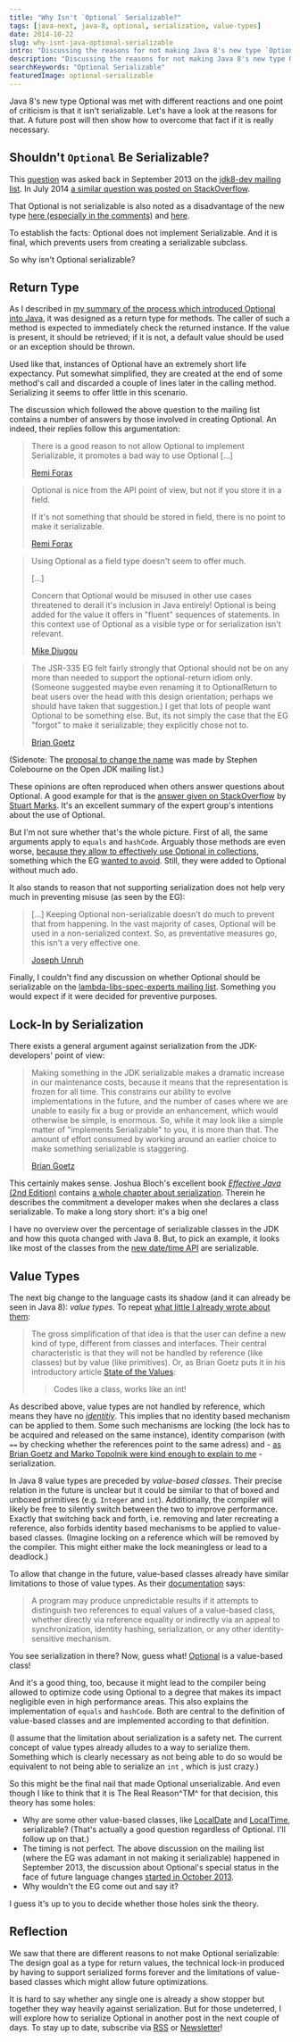 ```yaml
---
title: "Why Isn't `Optional` Serializable?"
tags: [java-next, java-8, optional, serialization, value-types]
date: 2014-10-22
slug: why-isnt-java-optional-serializable
intro: "Discussing the reasons for not making Java 8's new type `Optional` serializable."
description: "Discussing the reasons for not making Java 8's new type Optional serializable."
searchKeywords: "Optional Serializable"
featuredImage: optional-serializable
---
```


Java 8's new type Optional was met with different reactions and one point of criticism is that it isn't serializable.
Let's have a look at the reasons for that.
A future post will then show how to overcome that fact if it is really necessary.

## Shouldn't `Optional` Be Serializable?

This [question](http://mail.openjdk.java.net/pipermail/jdk8-dev/2013-September/003186.html) was asked back in September 2013 on the [jdk8-dev mailing list](http://mail.openjdk.java.net/pipermail/jdk8-dev/).
In July 2014 [a similar question was posted on StackOverflow](http://stackoverflow.com/q/24547673).

That Optional is not serializable is also noted as a disadvantage of the new type [here (especially in the comments)](http://java.dzone.com/articles/java-8-optional-whats-point) and [here](http://blog.jooq.org/2014/03/28/java-8-friday-optional-will-remain-an-option-in-java/).

To establish the facts: Optional does not implement Serializable.
And it is final, which prevents users from creating a serializable subclass.

So why isn't Optional serializable?

## Return Type

As I described in [my summary of the process which introduced Optional into Java](design-java-optional), it was designed as a return type for methods.
The caller of such a method is expected to immediately check the returned instance.
If the value is present, it should be retrieved; if it is not, a default value should be used or an exception should be thrown.

Used like that, instances of Optional have an extremely short life expectancy.
Put somewhat simplified, they are created at the end of some method's call and discarded a couple of lines later in the calling method.
Serializing it seems to offer little in this scenario.

The discussion which followed the above question to the mailing list contains a number of answers by those involved in creating Optional.
An indeed, their replies follow this argumentation:

> There is a good reason to not allow Optional to implement Serializable, it promotes a bad way to use Optional \[...\]
>
> [Remi Forax](http://mail.openjdk.java.net/pipermail/jdk8-dev/2013-September/003199.html)

> Optional is nice from the API point of view, but not if you store it in a field.
>
> If it's not something that should be stored in field, there is no point to make it serializable.
>
> [Remi Forax](http://mail.openjdk.java.net/pipermail/jdk8-dev/2013-September/003203.html)

> Using Optional as a field type doesn't seem to offer much.
>
> \[...\]
>
> Concern that Optional would be misused in other use cases threatened to derail it's inclusion in Java entirely!
> Optional is being added for the value it offers in "fluent" sequences of statements.
> In this context use of Optional as a visible type or for serialization isn't relevant.
>
> [Mike Diugou](http://mail.openjdk.java.net/pipermail/jdk8-dev/2013-September/003273.html)

> The JSR-335 EG felt fairly strongly that Optional should not be on any more than needed to support the optional-return idiom only.
> (Someone suggested maybe even renaming it to OptionalReturn to beat users over the head with this design orientation; perhaps we should have taken that suggestion.) I get that lots of people want Optional to be something else.
> But, its not simply the case that the EG "forgot" to make it serializable; they explicitly chose not to.
>
> [Brian Goetz](http://mail.openjdk.java.net/pipermail/jdk8-dev/2013-September/003274.html)

(Sidenote: The [proposal to change the name](http://mail.openjdk.java.net/pipermail/lambda-dev/2013-June/010024.html) was made by Stephen Colebourne on the Open JDK mailing list.)

These opinions are often reproduced when others answer questions about Optional.
A good example for that is the [answer given on StackOverflow](http://stackoverflow.com/a/24564612) by [Stuart Marks](http://stackoverflow.com/users/1441122/stuart-marks).
It's an excellent summary of the expert group's intentions about the use of Optional.

But I'm not sure whether that's the whole picture.
First of all, the same arguments apply to `equals` and `hashCode`.
Arguably those methods are even worse, [because they allow to effectively use Optional in collections](http://mail.openjdk.java.net/pipermail/lambda-libs-spec-experts/2013-January/001044.html), something which the EG [wanted to avoid](http://mail.openjdk.java.net/pipermail/lambda-libs-spec-experts/2013-February/001409.html).
Still, they were added to Optional without much ado.

It also stands to reason that not supporting serialization does not help very much in preventing misuse (as seen by the EG):

> \[...\] Keeping Optional non-serializable doesn't do much to prevent that from happening.
> In the vast majority of cases, Optional will be used in a non-serialized context.
> So, as preventative measures go, this isn't a very effective one.
>
> [Joseph Unruh](http://mail.openjdk.java.net/pipermail/jdk8-dev/2013-September/003206.html)

Finally, I couldn't find any discussion on whether Optional should be serializable on the [lambda-libs-spec-experts mailing list](http://mail.openjdk.java.net/pipermail/lambda-libs-spec-experts/).
Something you would expect if it were decided for preventive purposes.

## Lock-In by Serialization

There exists a general argument against serialization from the JDK-developers' point of view:

> Making something in the JDK serializable makes a dramatic increase in our maintenance costs, because it means that the representation is frozen for all time.
> This constrains our ability to evolve implementations in the future, and the number of cases where we are unable to easily fix a bug or provide an enhancement, which would otherwise be simple, is enormous.
> So, while it may look like a simple matter of "implements Serializable" to you, it is more than that.
> The amount of effort consumed by working around an earlier choice to make something serializable is staggering.
>
> [Brian Goetz](http://mail.openjdk.java.net/pipermail/jdk8-dev/2013-September/003276.html)

This certainly makes sense.
Joshua Bloch's excellent book [*Effective Java* (2nd Edition)](https://www.amazon.com/Effective-Java-Edition-Joshua-Bloch/dp/0321356683) contains [a whole chapter about serialization](http://books.google.de/books?id=ka2VUBqHiWkC&pg=PA289&source=gbs_toc_r&cad=3#v=onepage&q&f=false).
Therein he describes the commitment a developer makes when she declares a class serializable.
To make a long story short: it's a big one!

I have no overview over the percentage of serializable classes in the JDK and how this quota changed with Java 8.
But, to pick an example, it looks like most of the classes from the [new date/time API](http://docs.oracle.com/javase/8/docs/api/java/time/package-summary.html) are serializable.

## Value Types

The next big change to the language casts its shadow (and it can already be seen in Java 8): *value types*.
To repeat [what little I already wrote about them](design-java-optional#value-type):

> The gross simplification of that idea is that the user can define a new kind of type, different from classes and interfaces.
> Their central characteristic is that they will not be handled by reference (like classes) but by value (like primitives).
> Or, as Brian Goetz puts it in his introductory article [State of the Values](http://cr.openjdk.java.net/~jrose/values/values-0.html):
>
> > Codes like a class, works like an int!

As described above, value types are not handled by reference, which means they have no [*identitiy*](http://stackoverflow.com/questions/1692863/what-is-the-difference-between-identity-and-equality-in-oop).
This implies that no identity based mechanism can be applied to them.
Some such mechanisms are locking (the lock has to be acquired and released on the same instance), identity comparison (with `==` by checking whether the references point to the same adress) and - [as Brian Goetz and Marko Topolnik were kind enough to explain to me](http://stackoverflow.com/q/26451590/2525313 "Why should Java's value-based classes not be serialized?
on StackOverflow") - serialization.

In Java 8 value types are preceded by *value-based classes*.
Their precise relation in the future is unclear but it could be similar to that of boxed and unboxed primitives (e.g. `Integer` and `int`).
Additionally, the compiler will likely be free to silently switch between the two to improve performance.
Exactly that switching back and forth, i.e.
removing and later recreating a reference, also forbids identity based mechanisms to be applied to value-based classes.
(Imagine locking on a reference which will be removed by the compiler.
This might either make the lock meaningless or lead to a deadlock.)

To allow that change in the future, value-based classes already have similar limitations to those of value types.
As their [documentation](http://docs.oracle.com/javase/8/docs/api/java/lang/doc-files/ValueBased.html) says:

> A program may produce unpredictable results if it attempts to distinguish two references to equal values of a value-based class, whether directly via reference equality or indirectly via an appeal to synchronization, identity hashing, serialization, or any other identity-sensitive mechanism.

You see serialization in there?
Now, guess what!
[Optional](http://docs.oracle.com/javase/8/docs/api/java/util/Optional.html) is a value-based class!

And it's a good thing, too, because it might lead to the compiler being allowed to optimize code using Optional to a degree that makes its impact negligible even in high performance areas.
This also explains the implementation of `equals` and `hashCode`.
Both are central to the definition of value-based classes and are implemented according to that definition.

(I assume that the limitation about serialization is a safety net.
The current concept of value types already alludes to a way to serialize them.
Something which is clearly necessary as not being able to do so would be equivalent to not being able to serialize an `int` , which is just crazy.)

So this might be the final nail that made Optional unserializable.
And even though I like to think that it is The Real Reason^TM^ for that decision, this theory has some holes:

* Why are some other value-based classes, like [LocalDate](http://docs.oracle.com/javase/8/docs/api/java/time/LocalDate.html) and [LocalTime](http://docs.oracle.com/javase/8/docs/api/java/time/LocalTime.html), serializable?
  (That's actually a good question regardless of Optional.
  I'll follow up on that.)
* The timing is not perfect.
  The above discussion on the mailing list (where the EG was adamant in not making it serializable) happened in September 2013, the discussion about Optional's special status in the face of future language changes [started in October 2013](http://mail.openjdk.java.net/pipermail/lambda-libs-spec-experts/2013-October/002329.html).
* Why wouldn't the EG come out and say it?

I guess it's up to you to decide whether those holes sink the theory.

## Reflection

We saw that there are different reasons to not make Optional serializable: The design goal as a type for return values, the technical lock-in produced by having to support serialized forms forever and the limitations of value-based classes which might allow future optimizations.

It is hard to say whether any single one is already a show stopper but together they way heavily against serialization.
But for those undeterred, I will explore how to serialize Optional in another post in the next couple of days.
To stay up to date, subscribe via [RSS](feed.xml) or [Newsletter](news)!
